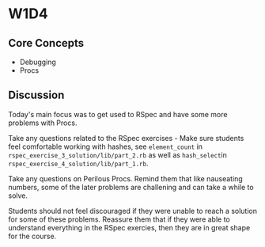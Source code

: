 # W1D4

## Core Concepts

- Debugging
- Procs

## Discussion

Today's main focus was to get used to RSpec and have some more problems with Procs. 

Take any questions related to the RSpec exercises 
    - Make sure students feel comfortable working with hashes, see `element_count` in `rspec_exercise_3_solution/lib/part_2.rb` as well as `hash_select`in `rspec_exercise_4_solution/lib/part_1.rb`.

Take any questions on Perilous Procs. Remind them that like nauseating numbers, some of the later problems are challening and can take a while to solve. 

Students should not feel discouraged if they were unable to reach a solution for some of these problems. Reassure them that if they were able to understand everything in the RSpec exercies, then they are in great shape for the course.